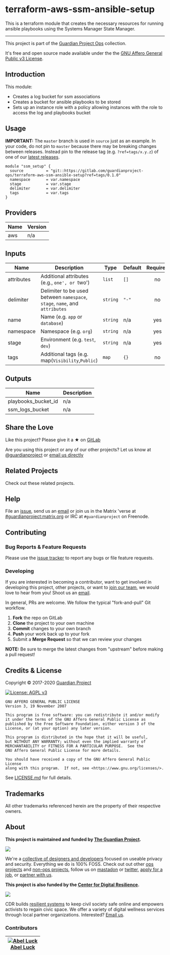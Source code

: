 <!-- 














  ** DO NOT EDIT THIS FILE
  ** 
  ** This file was automatically generated by the `build-harness`. 
  ** 1) Make all changes to `README.yaml` 
  ** 2) Run `make init` (you only need to do this once)
  ** 3) Run`make readme` to rebuild this file. 
  **
  ** (We maintain HUNDREDS of open source projects. This is how we maintain our sanity.)
  **















  -->

# terraform-aws-ssm-ansible-setup


This is a terraform module that creates the necessary resources for running ansible playbooks using the Systems Manager State Manager.


---


This project is part of the [Guardian Project Ops](https://gitlab.com/guardianproject-ops/) collection.







It's free and open source made available under the the [GNU Affero General Public v3 License](LICENSE.md).




## Introduction

This module:

* Creates a log bucket for ssm associations
* Creates a bucket for ansible playbooks to be stored
* Sets up an instance role with a policy allowing instances with the role to access the log and playbooks bucket



## Usage


**IMPORTANT:** The `master` branch is used in `source` just as an example. In your code, do not pin to `master` because there may be breaking changes between releases.
Instead pin to the release tag (e.g. `?ref=tags/x.y.z`) of one of our [latest releases](https://gitlab.com/guardianproject-ops/terraform-aws-ssm-ansible-setup/releases).



```hcl
module "ssm_setup" {
  source          = "git::https://gitlab.com/guardianproject-ops/terraform-aws-ssm-ansible-setup?ref=tags/0.1.0"
  namespace       = var.namespace
  stage           = var.stage
  delimiter       = var.delimiter
  tags            = var.tags
}
```






## Providers

| Name | Version |
|------|---------|
| aws | n/a |

## Inputs

| Name | Description | Type | Default | Required |
|------|-------------|------|---------|:-----:|
| attributes | Additional attributes (e.g., `one', or `two') | `list` | `[]` | no |
| delimiter | Delimiter to be used between `namespace`, `stage`, `name`, and `attributes` | `string` | `"-"` | no |
| name | Name  (e.g. `app` or `database`) | `string` | n/a | yes |
| namespace | Namespace (e.g. `org`) | `string` | n/a | yes |
| stage | Environment (e.g. `test`, `dev`) | `string` | n/a | yes |
| tags | Additional tags (e.g. map(`Visibility`,`Public`) | `map` | `{}` | no |

## Outputs

| Name | Description |
|------|-------------|
| playbooks\_bucket\_id | n/a |
| ssm\_logs\_bucket | n/a |




## Share the Love 

Like this project? Please give it a ★ on [GitLab](https://gitlab.com/guardianproject-ops/terraform-aws-ssm-ansible-setup)

Are you using this project or any of our other projects? Let us know at [@guardianproject][twitter] or [email us directly][email]


## Related Projects

Check out these related projects.





## Help

File an [issue](https://gitlab.com/guardianproject-ops/terraform-aws-ssm-ansible-setup/issues), send us an [email][email] or join us in the Matrix 'verse at [#guardianproject:matrix.org][matrix] or IRC at `#guardianproject` on Freenode.

## Contributing

### Bug Reports & Feature Requests

Please use the [issue tracker](https://gitlab.com/guardianproject-ops/terraform-aws-ssm-ansible-setup/issues) to report any bugs or file feature requests.

### Developing

If you are interested in becoming a contributor, want to get involved in
developing this project, other projects, or want to [join our team][join], we
would love to hear from you! Shoot us an [email][join-email].

In general, PRs are welcome. We follow the typical "fork-and-pull" Git workflow.

 1. **Fork** the repo on GitLab
 2. **Clone** the project to your own machine
 3. **Commit** changes to your own branch
 4. **Push** your work back up to your fork
 5. Submit a **Merge Request** so that we can review your changes

**NOTE:** Be sure to merge the latest changes from "upstream" before making a pull request!

## Credits & License 


Copyright © 2017-2020 [Guardian Project][website]












[![License: AGPL v3](https://img.shields.io/badge/License-AGPL%20v3-blue.svg)](https://www.gnu.org/licenses/agpl-3.0.en.html)

    GNU AFFERO GENERAL PUBLIC LICENSE
    Version 3, 19 November 2007

    This program is free software: you can redistribute it and/or modify
    it under the terms of the GNU Affero General Public License as
    published by the Free Software Foundation, either version 3 of the
    License, or (at your option) any later version.

    This program is distributed in the hope that it will be useful,
    but WITHOUT ANY WARRANTY; without even the implied warranty of
    MERCHANTABILITY or FITNESS FOR A PARTICULAR PURPOSE.  See the
    GNU Affero General Public License for more details.

    You should have received a copy of the GNU Affero General Public License
    along with this program.  If not, see <https://www.gnu.org/licenses/>.


See [LICENSE.md](LICENSE.md) for full details.

## Trademarks

All other trademarks referenced herein are the property of their respective owners.

## About

**This project is maintained and funded by [The Guardian Project][website].**

[<img src="https://gitlab.com/guardianproject/guardianprojectpublic/-/raw/master/Graphics/GuardianProject/pngs/logo-black-w256.png"/>][website]

We're a [collective of designers and developers][website] focused on useable
privacy and security. Everything we do is 100% FOSS. Check out out other [ops
projects][gitlab] and [non-ops projects][nonops], follow us on
[mastadon][mastadon] or [twitter][twitter], [apply for a job][join], or
[partner with us][partner].



**This project is also funded by the [Center for Digital Resilience][cdr].**

[<img src="https://gitlab.com/digiresilience/web/digiresilience.org/-/raw/master/assets/images/cdr-logo-gray-256w.png"/>][website]

CDR builds [resilient systems][cdr-tech] to keep civil society safe online and empowers
activists to regain civic space. We offer a variety of digital wellness
services through local partner organizations. Interested? [Email
us][cdr-email].




### Contributors

|  [![Abel Luck][abelxluck_avatar]][abelxluck_homepage]<br/>[Abel Luck][abelxluck_homepage] |
|---|

  [abelxluck_homepage]: https://gitlab.com/abelxluck

  [abelxluck_avatar]: https://secure.gravatar.com/avatar/0f605397e0ead93a68e1be26dc26481a?s=100&amp;d=identicon





[logo-square]: https://assets.gitlab-static.net/uploads/-/system/group/avatar/3262938/guardianproject.png?width=88
[logo]: https://guardianproject.info/GP_Logo_with_text.png
[join]: https://guardianproject.info/contact/join/
[website]: https://guardianproject.info
[cdr]: https://digiresilience.org
[cdr-tech]: https://digiresilience.org/tech/
[matrix]: https://riot.im/app/#/room/#guardianproject:matrix.org
[join-email]: mailto:jobs@guardianproject.info
[email]: mailto:support@guardianproject.info
[cdr-email]: mailto:info@digiresilience.org
[twitter]: https://twitter.com/guardianproject
[mastadon]: https://social.librem.one/@guardianproject
[gitlab]: https://gitlab.com/guardianproject-ops
[nonops]: https://gitlab.com/guardianproject
[partner]: https://guardianproject.info/how-you-can-work-with-us/
